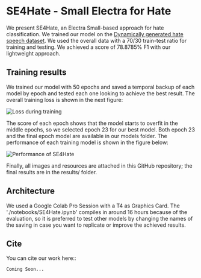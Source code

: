 # SE4Hate - Small Electra for Hate

We present SE4Hate, an Electra Small-based approach for hate classification. We trained our model on the [Dynamically generated hate speech dataset](https://github.com/bvidgen/Dynamically-Generated-Hate-Speech-Dataset). We used the overall data with a 70/30 train-test ratio for training and testing. We achieved a score of 78.8785% F1 with our lightweight approach.

## Training results

We trained our model with 50 epochs and saved a temporal backup of each model by epoch and tested each one looking to achieve the best result. The overall training loss is shown in the next figure:

![Loss during training](./figures/Average_Loss_of_SE4Hate_per_epoch.png)

The score of each epoch shows that the model starts to overfit in the middle epochs, so we selected epoch 23 for our best model. Both epoch 23 and the final epoch model are available in our models folder. The performance of each training model is shown in the figure below:

![Performance of SE4Hate](./figures/Train_and_Test_F1_Scores_of_SE4Hate_Over_Epochs.png)

Finally, all images and resources are attached in this GitHub repository; the final results are in the results/ folder.

## Architecture

We used a Google Colab Pro Session with a T4 as Graphics Card. The './notebooks/SE4Hate.ipynb' compiles in around 16 hours because of the evaluation, so it is preferred to test other models by changing the names of the saving in case you want to replicate or improve the achieved results.

## Cite

You can cite our work here::

```plaintext
Coming Soon...


```
